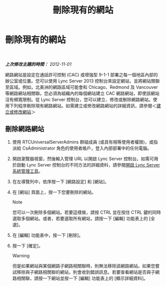 ﻿---
title: 刪除現有的網站
TOCTitle: 刪除現有的網站
ms:assetid: 2762149b-3572-4513-b838-beda7fa9e81e
ms:mtpsurl: https://technet.microsoft.com/zh-tw/library/JJ688001(v=OCS.15)
ms:contentKeyID: 49889986
ms.date: 08/10/2015
mtps_version: v=OCS.15
ms.translationtype: HT
---

# 刪除現有的網站

 

_**上次修改主題的時間：** 2012-11-01_

網路網站是設定在通話許可控制 (CAC) 或增強型 9-1-1 部署之每一個地區內部的辦公室或位置。您可以使用 Lync Server 2013 控制台來設定網站，並將網站關聯至區域。例如，北美洲的網路區域可能會和 Chicago、Redmond 及 Vancouver 等網路網站相關聯。您必須為組織內的每個網站建立 CAC 網路網站，即使該網站沒有頻寬限制。從 Lync Server 控制台，您可以建立、修改或刪除網路網站。使用下列程序刪除現有網路網站。如需建立或修改網路網站的詳細資訊，請參閱＜[建立或修改網站](lync-server-2013-creating-or-modifying-network-sites.md)＞

## 刪除網路網站

1.  使用 RTCUniversalServerAdmins 群組成員 (或具有相等使用者權限)，或指派給 CsAdministrator 角色的使用者帳戶，登入內部部署中的任何電腦。

2.  開啟瀏覽器視窗，然後輸入管理 URL 以開啟 Lync Server 控制台。如需可用於啟動 Lync Server 控制台的不同方法的詳細資料，請參閱[開啟 Lync Server 系統管理工具](lync-server-2013-open-lync-server-administrative-tools.md)。

3.  在左導覽列中，依序按一下 \[網路設定\] 和 \[網站\]。

4.  在 \[網站\] 頁面上，按一下您要刪除的網站。
    
    > [!NOTE]  
    > 您可以一次刪除多個網站。若要這樣做，請按 CTRL 並在按住 CTRL 鍵的同時選取多個網站。或者，若要選取所有網站，請按一下 [編輯] 功能表上的 [全選]。
    


5.  在 \[編輯\] 功能表中，按一下 \[刪除\]。

6.  按一下 \[確定\]。
    
    > [!WARNING]
    > 但是如果網站與某個網路子網路相關聯時，則無法移除該網路網站。如果您嘗試移除與子網路相關聯的網站，則會收到錯誤訊息。若要查看網站是否與子網路相關聯，請按一下網站並按一下 [編輯] 功能表上的 [顯示詳細資料]。

